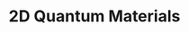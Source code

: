 ---
title: "2D Quantum Materials"
subtitle_image: "images/subtitle/home.jpg"





heroSlideBlock:
  block: slider
  content:
    slides:
      - background:
          image:
            filename: slides/s1.jpg
      - background:
          image:
            filename: slides/s2.jpg
      - background:
          image:
            filename: slides/s3.png
      - background:
          image:
            filename: slides/s4.png
      - background:
          image:
            filename: slides/s5.png
      - background:
          image:
            filename: slides/s6.png



  design:
    # Slide height is automatic unless you force a specific height (e.g. '400px')
    slide_height: '400px'
    is_fullscreen: false
    # Automatically transition through slides?
    loop: false
    # Duration of transition between slides (in ms)
    interval: 2000




---